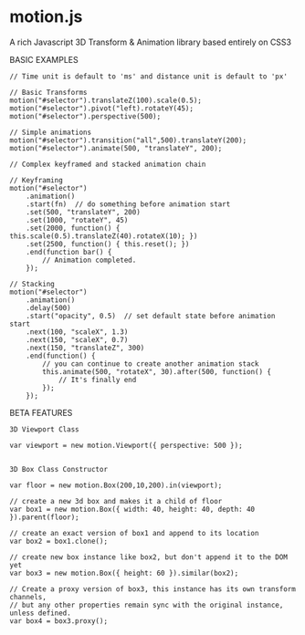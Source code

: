 motion.js
======

A rich Javascript 3D Transform & Animation library based entirely on CSS3

BASIC EXAMPLES
    
    // Time unit is default to 'ms' and distance unit is default to 'px'
    
    // Basic Transforms
    motion("#selector").translateZ(100).scale(0.5);
    motion("#selector").pivot("left).rotateY(45);
    motion("#selector").perspective(500);
    
    // Simple animations
    motion("#selector").transition("all",500).translateY(200);
    motion("#selector").animate(500, "translateY", 200);
    
    // Complex keyframed and stacked animation chain

    // Keyframing
    motion("#selector")
        .animation()
        .start(fn)  // do something before animation start
        .set(500, "translateY", 200)
        .set(1000, "rotateY", 45)
        .set(2000, function() { this.scale(0.5).translateZ(40).rotateX(10); })
        .set(2500, function() { this.reset(); })
        .end(function bar() {
            // Animation completed.
        });

    // Stacking
    motion("#selector")
        .animation()
        .delay(500)
        .start("opacity", 0.5)  // set default state before animation start
        .next(100, "scaleX", 1.3)
        .next(150, "scaleX", 0.7)
        .next(150, "translateZ", 300)
        .end(function() {
            // you can continue to create another animation stack
            this.animate(500, "rotateX", 30).after(500, function() {
                // It's finally end
            });
        });

BETA FEATURES

    3D Viewport Class
    
    var viewport = new motion.Viewport({ perspective: 500 });
    
    
    3D Box Class Constructor
    
    var floor = new motion.Box(200,10,200).in(viewport);
    
    // create a new 3d box and makes it a child of floor
    var box1 = new motion.Box({ width: 40, height: 40, depth: 40 }).parent(floor);
    
    // create an exact version of box1 and append to its location
    var box2 = box1.clone(); 
    
    // create new box instance like box2, but don't append it to the DOM yet
    var box3 = new motion.Box({ height: 60 }).similar(box2);
    
    // Create a proxy version of box3, this instance has its own transform channels, 
    // but any other properties remain sync with the original instance, unless defined.
    var box4 = box3.proxy();







